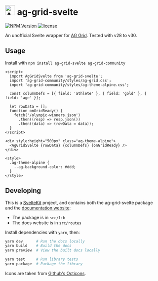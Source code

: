 # [<img src="https://github.com/MichaelKim/ag-grid-svelte/blob/main/src/icons/favicon.svg?raw=true" width="32" alt="AG Grid Svelte logo">](https://ag-grid-svelte.michael.kim) ag-grid-svelte

[![NPM Version](https://img.shields.io/npm/v/ag-grid-svelte?color=40b3ff)](https://npmjs.org/package/ag-grid-svelte) [![license](https://img.shields.io/github/license/michaelkim/ag-grid-svelte)](LICENSE)

An unofficial Svelte wrapper for [AG Grid](http://www.ag-grid.com/). Tested with v28 to v30.

## Usage

Install with `npm install ag-grid-svelte ag-grid-community`

```svelte
<script>
  import AgGridSvelte from 'ag-grid-svelte';
  import 'ag-grid-community/styles/ag-grid.css';
  import 'ag-grid-community/styles/ag-theme-alpine.css';

  const columnDefs = [{ field: 'athlete' }, { field: 'gold' }, { field: 'age' }];

  let rowData = [];
  function onGridReady() {
    fetch('/olympic-winners.json')
      .then((resp) => resp.json())
      .then((data) => (rowData = data));
  }
</script>

<div style:height="500px" class="ag-theme-alpine">
  <AgGridSvelte {rowData} {columnDefs} {onGridReady} />
</div>

<style>
  .ag-theme-alpine {
    --ag-background-color: #ddd;
  }
</style>
```

## Developing

This is a [SvelteKit](https://kit.svelte.dev) project, and contains both the ag-grid-svelte package and the [documentation website](https://ag-grid-svelte.michael.kim):

- The package is in `src/lib`
- The docs website is in `src/routes`

Install dependencies with `yarn`, then:

```bash
yarn dev      # Run the docs locally
yarn build    # Build the docs
yarn preview  # View the built docs locally

yarn test     # Run library tests
yarn package  # Package the library
```

Icons are taken from [Github's Octicons](https://primer.style/octicons/).
